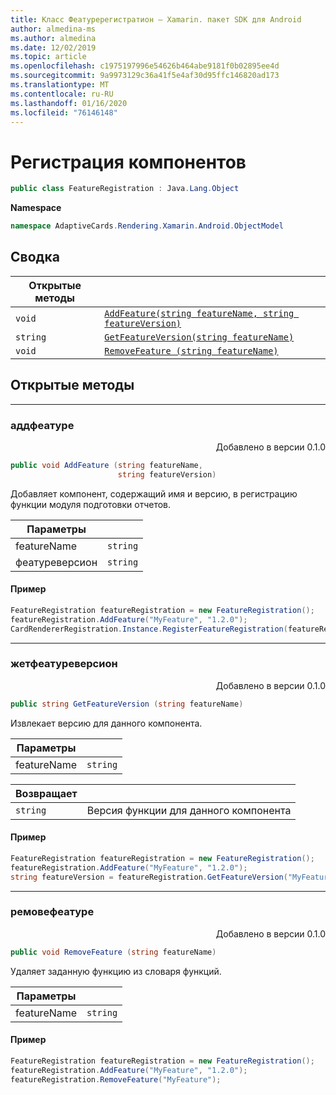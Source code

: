 ```yaml
---
title: Класс Феатуререгистратион — Xamarin. пакет SDK для Android
author: almedina-ms
ms.author: almedina
ms.date: 12/02/2019
ms.topic: article
ms.openlocfilehash: c1975197996e54626b464abe9181f0b02895ee4d
ms.sourcegitcommit: 9a9973129c36a41f5e4af30d95ffc146820ad173
ms.translationtype: MT
ms.contentlocale: ru-RU
ms.lasthandoff: 01/16/2020
ms.locfileid: "76146148"
---
```

# <a name="feature-registration"></a>Регистрация компонентов

```csharp
public class FeatureRegistration : Java.Lang.Object 
```

**Namespace**
```csharp
namespace AdaptiveCards.Rendering.Xamarin.Android.ObjectModel
```

## <a name="summary"></a>Сводка

| Открытые методы | |
| --- | ---- |
| ```void``` | [```AddFeature(string featureName, string featureVersion)```](#addfeature) |
| ```string``` | [```GetFeatureVersion(string featureName)```](#getfeatureversion) |
| ```void``` | [```RemoveFeature (string featureName)```](#removefeature) |

## <a name="public-methods"></a>Открытые методы

---

### <a id="addfeature"></a>аддфеатуре
<p style='text-align:right'>Добавлено в версии 0.1.0</p>

```csharp
public void AddFeature (string featureName, 
                        string featureVersion)
```

Добавляет компонент, содержащий имя и версию, в регистрацию функции модуля подготовки отчетов.

| Параметры | |
| --- | --- |
| featureName | ```string``` |
| феатуреверсион | ```string``` |

#### <a name="sample"></a>Пример

```csharp
FeatureRegistration featureRegistration = new FeatureRegistration();
featureRegistration.AddFeature("MyFeature", "1.2.0");
CardRendererRegistration.Instance.RegisterFeatureRegistration(featureRegistration);
```

---

### <a id="getfeatureversion"></a>жетфеатуреверсион
<p style='text-align:right'>Добавлено в версии 0.1.0</p>

```csharp
public string GetFeatureVersion (string featureName)
```

Извлекает версию для данного компонента. 

| Параметры | |
| --- | --- |
| featureName | ```string``` |

| Возвращает | |
| --- | --- |
| ```string``` | Версия функции для данного компонента |

#### <a name="sample"></a>Пример

```csharp
FeatureRegistration featureRegistration = new FeatureRegistration();
featureRegistration.AddFeature("MyFeature", "1.2.0");
string featureVersion = featureRegistration.GetFeatureVersion("MyFeature"); // 1.2.0
```

---

### <a id="removefeature"></a>ремовефеатуре
<p style='text-align:right'>Добавлено в версии 0.1.0</p>

```csharp
public void RemoveFeature (string featureName)
```

Удаляет заданную функцию из словаря функций.

| Параметры | |
| --- | --- |
| featureName | ```string``` |

#### <a name="sample"></a>Пример

```csharp
FeatureRegistration featureRegistration = new FeatureRegistration();
featureRegistration.AddFeature("MyFeature", "1.2.0");
featureRegistration.RemoveFeature("MyFeature");
```